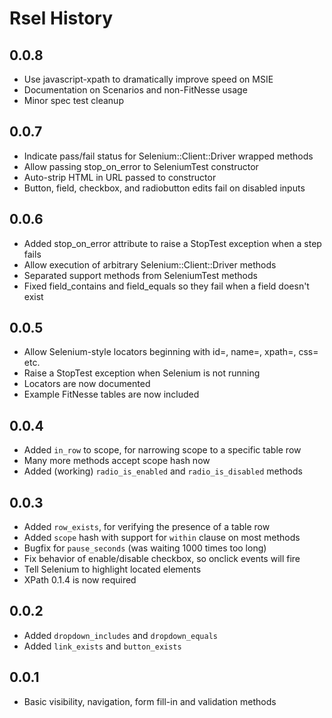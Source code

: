 Rsel History
============

0.0.8
-----

- Use javascript-xpath to dramatically improve speed on MSIE
- Documentation on Scenarios and non-FitNesse usage
- Minor spec test cleanup


0.0.7
-----

- Indicate pass/fail status for Selenium::Client::Driver wrapped methods
- Allow passing stop_on_error to SeleniumTest constructor
- Auto-strip HTML in URL passed to constructor
- Button, field, checkbox, and radiobutton edits fail on disabled inputs


0.0.6
-----

- Added stop_on_error attribute to raise a StopTest exception when a step fails
- Allow execution of arbitrary Selenium::Client::Driver methods
- Separated support methods from SeleniumTest methods
- Fixed field_contains and field_equals so they fail when a field doesn't exist


0.0.5
-----

- Allow Selenium-style locators beginning with id=, name=, xpath=, css= etc.
- Raise a StopTest exception when Selenium is not running
- Locators are now documented
- Example FitNesse tables are now included


0.0.4
-----

- Added `in_row` to scope, for narrowing scope to a specific table row
- Many more methods accept scope hash now
- Added (working) `radio_is_enabled` and `radio_is_disabled` methods


0.0.3
-----

- Added `row_exists`, for verifying the presence of a table row
- Added `scope` hash with support for `within` clause on most methods
- Bugfix for `pause_seconds` (was waiting 1000 times too long)
- Fix behavior of enable/disable checkbox, so onclick events will fire
- Tell Selenium to highlight located elements
- XPath 0.1.4 is now required


0.0.2
-----

- Added `dropdown_includes` and `dropdown_equals`
- Added `link_exists` and `button_exists`


0.0.1
-----

- Basic visibility, navigation, form fill-in and validation methods

